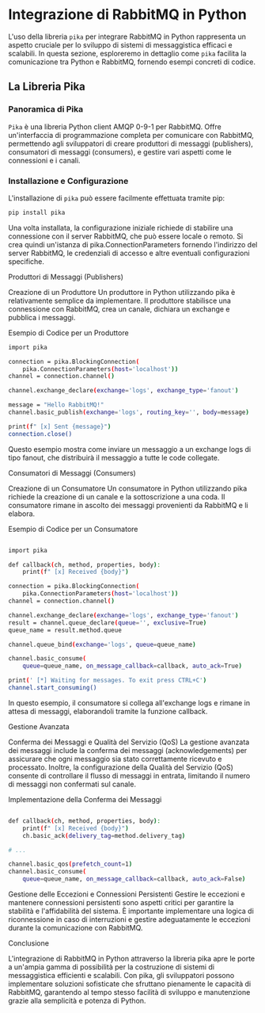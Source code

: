 # Integrazione di RabbitMQ in Python

L'uso della libreria `pika` per integrare RabbitMQ in Python rappresenta un aspetto cruciale per lo sviluppo di sistemi di messaggistica efficaci e scalabili. In questa sezione, esploreremo in dettaglio come `pika` facilita la comunicazione tra Python e RabbitMQ, fornendo esempi concreti di codice.

## La Libreria Pika

### Panoramica di Pika

`Pika` è una libreria Python client AMQP 0-9-1 per RabbitMQ. Offre un'interfaccia di programmazione completa per comunicare con RabbitMQ, permettendo agli sviluppatori di creare produttori di messaggi (publishers), consumatori di messaggi (consumers), e gestire vari aspetti come le connessioni e i canali.

### Installazione e Configurazione

L'installazione di `pika` può essere facilmente effettuata tramite pip:

```bash
pip install pika
```

Una volta installata, la configurazione iniziale richiede di stabilire una connessione con il server RabbitMQ, che può essere locale o remoto. Si crea quindi un'istanza di pika.ConnectionParameters fornendo l'indirizzo del server RabbitMQ, le credenziali di accesso e altre eventuali configurazioni specifiche.

Produttori di Messaggi (Publishers)

Creazione di un Produttore
Un produttore in Python utilizzando pika è relativamente semplice da implementare. Il produttore stabilisce una connessione con RabbitMQ, crea un canale, dichiara un exchange e pubblica i messaggi.

Esempio di Codice per un Produttore

```bash
import pika

connection = pika.BlockingConnection(
    pika.ConnectionParameters(host='localhost'))
channel = connection.channel()

channel.exchange_declare(exchange='logs', exchange_type='fanout')

message = "Hello RabbitMQ!"
channel.basic_publish(exchange='logs', routing_key='', body=message)

print(f" [x] Sent {message}")
connection.close()
```

Questo esempio mostra come inviare un messaggio a un exchange logs di tipo fanout, che distribuirà il messaggio a tutte le code collegate.

Consumatori di Messaggi (Consumers)

Creazione di un Consumatore
Un consumatore in Python utilizzando pika richiede la creazione di un canale e la sottoscrizione a una coda. Il consumatore rimane in ascolto dei messaggi provenienti da RabbitMQ e li elabora.

Esempio di Codice per un Consumatore

```bash

import pika

def callback(ch, method, properties, body):
    print(f" [x] Received {body}")

connection = pika.BlockingConnection(
    pika.ConnectionParameters(host='localhost'))
channel = connection.channel()

channel.exchange_declare(exchange='logs', exchange_type='fanout')
result = channel.queue_declare(queue='', exclusive=True)
queue_name = result.method.queue

channel.queue_bind(exchange='logs', queue=queue_name)

channel.basic_consume(
    queue=queue_name, on_message_callback=callback, auto_ack=True)

print(' [*] Waiting for messages. To exit press CTRL+C')
channel.start_consuming()
```

In questo esempio, il consumatore si collega all'exchange logs e rimane in attesa di messaggi, elaborandoli tramite la funzione callback.

Gestione Avanzata

Conferma dei Messaggi e Qualità del Servizio (QoS)
La gestione avanzata dei messaggi include la conferma dei messaggi (acknowledgements) per assicurare che ogni messaggio sia stato correttamente ricevuto e processato. Inoltre, la configurazione della Qualità del Servizio (QoS) consente di controllare il flusso di messaggi in entrata, limitando il numero di messaggi non confermati sul canale.

Implementazione della Conferma dei Messaggi

```bash

def callback(ch, method, properties, body):
    print(f" [x] Received {body}")
    ch.basic_ack(delivery_tag=method.delivery_tag)

# ...

channel.basic_qos(prefetch_count=1)
channel.basic_consume(
    queue=queue_name, on_message_callback=callback, auto_ack=False)
```

Gestione delle Eccezioni e Connessioni Persistenti
Gestire le eccezioni e mantenere connessioni persistenti sono aspetti critici per garantire la stabilità e l'affidabilità del sistema. È importante implementare una logica di riconnessione in caso di interruzioni e gestire adeguatamente le eccezioni durante la comunicazione con RabbitMQ.

Conclusione

L'integrazione di RabbitMQ in Python attraverso la libreria pika apre le porte a un'ampia gamma di possibilità per la costruzione di sistemi di messaggistica efficienti e scalabili. Con pika, gli sviluppatori possono implementare soluzioni sofisticate che sfruttano pienamente le capacità di RabbitMQ, garantendo al tempo stesso facilità di sviluppo e manutenzione grazie alla semplicità e potenza di Python.
